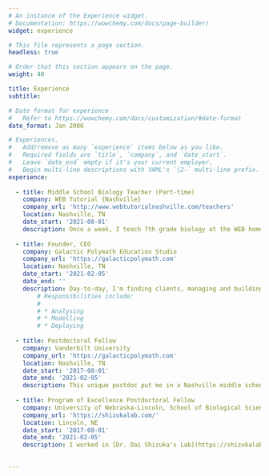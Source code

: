 ```yaml
---
# An instance of the Experience widget.
# Documentation: https://wowchemy.com/docs/page-builder/
widget: experience

# This file represents a page section.
headless: true

# Order that this section appears on the page.
weight: 40

title: Experience
subtitle:

# Date format for experience
#   Refer to https://wowchemy.com/docs/customization/#date-format
date_format: Jan 2006

# Experiences.
#   Add/remove as many `experience` items below as you like.
#   Required fields are `title`, `company`, and `date_start`.
#   Leave `date_end` empty if it's your current employer.
#   Begin multi-line descriptions with YAML's `|2-` multi-line prefix.
experience:
   
  - title: Middle School Biology Teacher (Part-time)
    company: WEB Tutorial {Nashville}
    company_url: 'http://www.webtutorialnashville.com/teachers'
    location: Nashville, TN
    date_start: '2021-08-01'
    description: Once a week, I teach 7th grade biology at the WEB homeschool tutorial. This allows me to continue to grow as a teacher, while also getting immediate student feedback on the latest Galactic Polymath lessons in development to ensure the published version provides an amazing, easy-to-teach learning experience on Day 1.
    
  - title: Founder, CEO
    company: Galactic Polymath Education Studio
    company_url: 'https://galacticpolymath.com'
    location: Nashville, TN
    date_start: '2021-02-05'
    date_end: ''
    description: Day-to-day, I'm finding clients, managing and building our team, expanding our lesson distribution network, meeting with teachers, crafting learning experiences, analyzing and synthesizing data to support lessons, creating supporting multimedia, maintaining our site, coding in R, CSS, HTML, and a little React.js, and dreaming big.
        # Responsibilities include:
        # 
        # * Analysing
        # * Modelling
        # * Deploying
        
  - title: Postdoctoral Fellow
    company: Vanderbilt University
    company_url: 'https://galacticpolymath.com'
    location: Nashville, TN
    date_start: '2017-08-01'
    date_end: '2021-02-05'
    description: This unique postdoc put me in a Nashville middle school 5 days a week as the Resident Scientist for 3 1/2 years. I developed and taught interdisciplinary curriculum working with math, science, ELA, social studies, ENCORE, and band teachers in grades 5-8. I also started and ran the [Head Middle EcoTeam](https://headecoteam.wordpress.com/) sustainability class for advanced 5th & 6th graders. Example student products of my interdisciplinary teaching are [Climate Change Week PBL Projects](https://drwilkins.wixsite.com/climatechangeweek/) and this [Twine Interactive Fiction Showcase](https://drwilkins.github.io/HeadMiddleTwine/).
    
  - title: Program of Excellence Postdoctoral Fellow
    company: University of Nebraska-Lincoln, School of Biological Sciences
    company_url: 'https://shizukalab.com/'
    location: Lincoln, NE
    date_start: '2017-08-01'
    date_end: '2021-02-05'
    description: I worked in [Dr. Dai Shizuka's Lab](https://shizukalab.com/) (in close collaboration with [Dr. Eileen Hebets' Lab](https://hebetslab.unl.edu/)) researching network approaches to understanding the evolution of complex sexual communication in birds and spiders.
 

---
```

